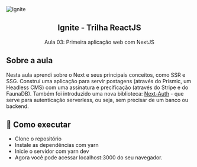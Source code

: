 <img alt="Ignite" src="https://i.imgur.com/eCVyxxy.png">
<h2 align="center">
  Ignite - Trilha ReactJS
</h2>
<p align="center">
  Aula 03: Primeira aplicação web com NextJS
</p>

## Sobre a aula

Nesta aula aprendi sobre o Next e seus principais conceitos, como SSR e SSG. Construí uma aplicação para servir postagens (através do Prismic, um Headless CMS) com uma assinatura e precificação (através do Stripe e do FaunaDB). Também foi introduzido uma nova biblioteca: [Next-Auth](https://next-auth.js.org) - que serve para autenticação serverless, ou seja, sem precisar de um banco ou backend.

## 🚀 Como executar

- Clone o repositório
- Instale as dependências com yarn
- Inicie o servidor com yarn dev
- Agora você pode acessar localhost:3000 do seu navegador.